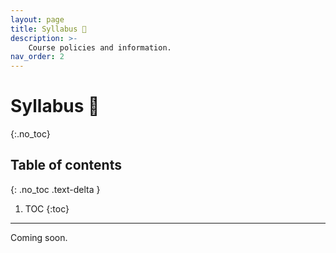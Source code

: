 ```yaml
---
layout: page
title: Syllabus 📜
description: >-
    Course policies and information.
nav_order: 2
---
```


# Syllabus 📜
{:.no_toc}

## Table of contents
{: .no_toc .text-delta }

1. TOC
{:toc}

---

Coming soon.